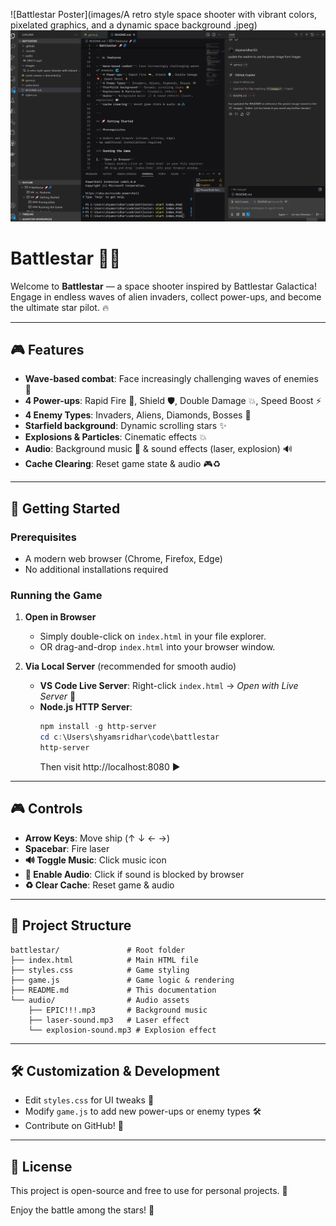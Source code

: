 ![Battlestar Poster](images/A retro style space shooter with vibrant colors, pixelated graphics, and a dynamic space background .jpeg)
![Battlestar Animation](images/battlestar.gif)

# Battlestar 🚀🌌

Welcome to **Battlestar** — a space shooter inspired by Battlestar Galactica! Engage in endless waves of alien invaders, collect power-ups, and become the ultimate star pilot. 🔥

---

## 🎮 Features

- **Wave-based combat**: Face increasingly challenging waves of enemies 🌊
- **4 Power-ups**: Rapid Fire 🔫, Shield 🛡️, Double Damage 💥, Speed Boost ⚡
- **4 Enemy Types**: Invaders, Aliens, Diamonds, Bosses 👾
- **Starfield background**: Dynamic scrolling stars ✨
- **Explosions & Particles**: Cinematic effects 💥
- **Audio**: Background music 🎵 & sound effects (laser, explosion) 🔊
- **Cache Clearing**: Reset game state & audio 🎮♻️

---

## 🚀 Getting Started

### Prerequisites

- A modern web browser (Chrome, Firefox, Edge)
- No additional installations required

### Running the Game

1. **Open in Browser**
   - Simply double-click on `index.html` in your file explorer.
   - OR drag-and-drop `index.html` into your browser window.

2. **Via Local Server** (recommended for smooth audio)
   - **VS Code Live Server**: Right-click `index.html` → *Open with Live Server* 📡
   - **Node.js HTTP Server**:
     ```powershell
     npm install -g http-server
     cd c:\Users\shyamsridhar\code\battlestar
     http-server
     ```
     Then visit http://localhost:8080 ▶️

---

## 🎮 Controls

- **Arrow Keys**: Move ship (↑ ↓ ← →)
- **Spacebar**: Fire laser
- **🔊 Toggle Music**: Click music icon
- **🔔 Enable Audio**: Click if sound is blocked by browser
- **♻️ Clear Cache**: Reset game & audio

---

## 📁 Project Structure

```
battlestar/               # Root folder
├── index.html            # Main HTML file
├── styles.css            # Game styling
├── game.js               # Game logic & rendering
├── README.md             # This documentation
└── audio/                # Audio assets
    ├── EPIC!!!.mp3       # Background music
    ├── laser-sound.mp3   # Laser effect
    └── explosion-sound.mp3 # Explosion effect
```

---

## 🛠️ Customization & Development

- Edit `styles.css` for UI tweaks 🎨
- Modify `game.js` to add new power-ups or enemy types 🛠️
- Contribute on GitHub! 🌟

---

## 📜 License

This project is open-source and free to use for personal projects. 🚀

Enjoy the battle among the stars! 🌠
